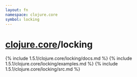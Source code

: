 ```yaml
---
layout: fn
namespace: clojure.core
symbol: locking
---
```


# [clojure.core](../)/locking

{% include 1.5.1/clojure.core/locking/docs.md %}
{% include 1.5.1/clojure.core/locking/examples.md %}
{% include 1.5.1/clojure.core/locking/src.md %}

